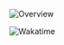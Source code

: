 
![Overview](https://github-readme-stats.vercel.app/api?username=Xiaro&include_all_commits=true&count_private=true&title_color=CC88BB&text_color=885566&bg_color=20,F2FBFF,E6F8FF,FFE6EB,FFF2F5)

![Wakatime](https://github-readme-stats.vercel.app/api/wakatime?username=Xiaro&title_color=CC88BB&text_color=885566&bg_color=20,F2FBFF,E6F8FF,FFE6EB,FFF2F5)
